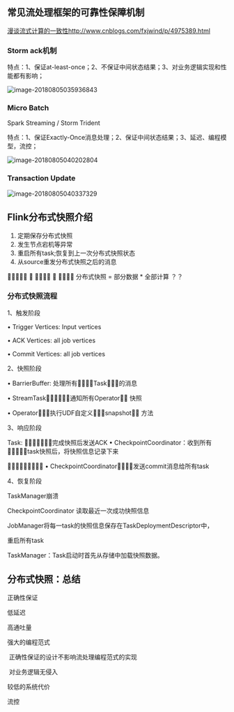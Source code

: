 ## 常见流处理框架的可靠性保障机制



[漫谈流式计算的一致性](https://www.cnblogs.com/fxjwind/p/4975389.html)<http://www.cnblogs.com/fxjwind/p/4975389.html> 

### Storm ack机制

特点：1、保证at-least-once；2、不保证中间状态结果；3、对业务逻辑实现和性能都有影响；

![image-20180805035936843](assets/image-20180805035936843.png)



### Micro Batch

Spark Streaming / Storm Trident

特点：1、保证Exactly-Once消息处理；2、保证中间状态结果；3、延迟、编程模型，流控；

![image-20180805040202804](assets/image-20180805040202804.png)

### Transaction Update 

 ![image-20180805040337329](assets/image-20180805040337329.png)



## Flink分布式快照介绍

1. 定期保存分布式快照
2. 发生节点宕机等异常
3. 重启所有task;恢复到上一次分布式快照状态
4. 从source重发分布式快照之后的消息

􏰁􏰊􏰍􏰅􏱃 􏰛 􏱦􏰁􏰑􏰃 􏰋 􏰕􏱦􏰫􏰤 分布式快照  = 部分数据 * 全部计算  ？？



### 分布式快照流程

1、触发阶段

• Trigger Vertices: Input vertices 

 • ACK Vertices: all job vertices  

• Commit Vertices: all job vertices 

2、快照阶段

• BarrierBuffer: 处理所有􏰦􏰧􏱚􏰓Task􏰈􏰷􏰸的消息

 • StreamTask􏱍􏱣􏰑􏱚􏰓：通知所有Operator􏰙􏰱 快照

 • Operator􏱍􏱧􏰻执行UDF自定义􏰡􏰿􏱨snapshot􏱠􏱩 方法

3、响应阶段

Task: 􏱦􏰇􏰙􏰱􏰆􏰁􏱺完成快照后发送ACK
 • CheckpointCoordinator：收到所有􏱍􏱡􏰚􏱚􏰓task快照后，将快照信息记录下来

􏰙􏰱􏰆􏱐􏱞􏰙􏰱􏰽􏰸 • CheckpointCoordinator􏱍􏰁􏱺：发送commit消息给所有task

4、恢复阶段

TaskManager崩溃

CheckpointCoordinator 读取最近一次成功快照信息

JobManager将每一task的快照信息保存在TaskDeploymentDescriptor中，

重启所有task

TaskManager：Task启动时首先从存储中加载快照数据。



## 分布式快照：总结

正确性保证

低延迟

高通吐量

强大的编程范式

​	正确性保证的设计不影响流处理编程范式的实现

​	对业务逻辑无侵入

较低的系统代价

流控